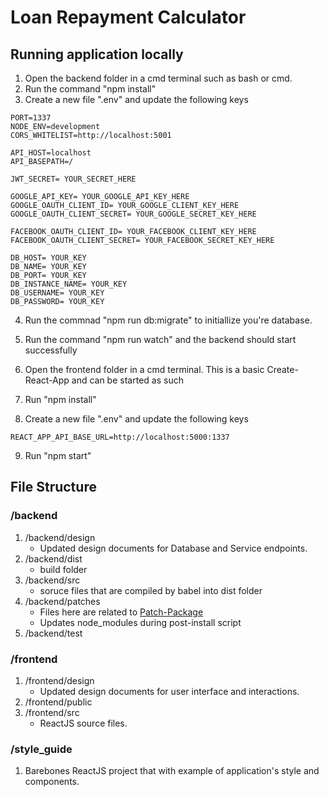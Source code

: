 # Loan Repayment Calculator

## Running application locally

1. Open the backend folder in a cmd terminal such as bash or cmd.
2. Run the command "npm install"
3. Create a new file ".env" and update the following keys

```
PORT=1337
NODE_ENV=development
CORS_WHITELIST=http://localhost:5001

API_HOST=localhost
API_BASEPATH=/

JWT_SECRET= YOUR_SECRET_HERE

GOOGLE_API_KEY= YOUR_GOOGLE_API_KEY_HERE
GOOGLE_OAUTH_CLIENT_ID= YOUR_GOOGLE_CLIENT_KEY_HERE
GOOGLE_OAUTH_CLIENT_SECRET= YOUR_GOOGLE_SECRET_KEY_HERE

FACEBOOK_OAUTH_CLIENT_ID= YOUR_FACEBOOK_CLIENT_KEY_HERE
FACEBOOK_OAUTH_CLIENT_SECRET= YOUR_FACEBOOK_SECRET_KEY_HERE

DB_HOST= YOUR_KEY
DB_NAME= YOUR_KEY
DB_PORT= YOUR_KEY
DB_INSTANCE_NAME= YOUR_KEY
DB_USERNAME= YOUR_KEY
DB_PASSWORD= YOUR_KEY
```

4. Run the commnad "npm run db:migrate" to initiallize you're database.
5. Run the command "npm run watch" and the backend should start successfully

6. Open the frontend folder in a cmd terminal. This is a basic Create-React-App and can be started as such
7. Run "npm install"
8. Create a new file ".env" and update the following keys

```
REACT_APP_API_BASE_URL=http://localhost:5000:1337
```

9. Run "npm start"

## File Structure

### /backend

1. /backend/design
   - Updated design documents for Database and Service endpoints.
2. /backend/dist
   - build folder
3. /backend/src
   - soruce files that are compiled by babel into dist folder
4. /backend/patches
   - Files here are related to [Patch-Package](https://www.npmjs.com/package/patch-package)
   - Updates node_modules during post-install script
5. /backend/test

### /frontend

1. /frontend/design
   - Updated design documents for user interface and interactions.
2. /frontend/public
3. /frontend/src
   - ReactJS source files.

### /style_guide

1. Barebones ReactJS project that with example of application's style and components.
